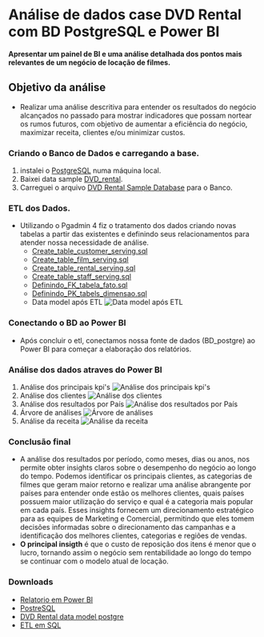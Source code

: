 # Análise de dados case DVD Rental com BD PostgreSQL e Power BI
 **Apresentar um painel de BI e uma análise detalhada dos pontos mais relevantes de um negócio de locação de filmes.**

## Objetivo da análise
 * Realizar uma análise descritiva para entender os resultados do negócio alcançados no passado para mostrar indicadores que possam nortear os rumos futuros, com objetivo de aumentar a eficiência do negócio, maximizar receita, clientes e/ou minimizar custos. 

### Criando o Banco de Dados e carregando a base.
1. instalei o [PostgreSQL](https://www.postgresql.org/download/) numa máquina local.
2. Baixei data sample [DVD_rental](https://www.postgresqltutorial.com/postgresql-getting-started/postgresql-sample-database/).
3. Carreguei o arquivo [DVD Rental Sample Database](https://www.postgresqltutorial.com/wp-content/uploads/2019/05/dvdrental.zip) para o Banco.

### ETL dos Dados.
* Utilizando o Pgadmin 4 fiz o tratamento dos dados criando novas tabelas a partir das existentes e definindo seus relacionamentos para atender nossa necessidade de análise.
  - [Create_table_customer_serving.sql](https://github.com/ClaudioBarreira97/case_blockbuster_postgresql_dbt/blob/main/Create_table_customer_serving.sql)
  - [Create_table_film_serving.sql](https://github.com/ClaudioBarreira97/case_blockbuster_postgresql_dbt/blob/main/Create_table_film_serving.sql)
  - [Create_table_rental_serving.sql](https://github.com/ClaudioBarreira97/case_blockbuster_postgresql_dbt/blob/main/Create_table_rental_serving)
  - [Create_table_staff_serving.sql](https://github.com/ClaudioBarreira97/case_blockbuster_postgresql_dbt/blob/main/Create_table_staff_serving.sql)
  - [Definindo_FK_tabela_fato.sql](https://github.com/ClaudioBarreira97/case_blockbuster_postgresql_dbt/blob/main/Definindo_FK_tabela_fato.sql)
  - [Definindo_PK_tabels_dimensao.sql](https://github.com/ClaudioBarreira97/case_blockbuster_postgresql_dbt/blob/main/Definindo_PK_tabelas_dimens%C3%A3o.sql)
  - Data model após ETL 
  ![Data model após ETL](https://github.com/ClaudioBarreira97/case_data_analytics_postgresql_pbi/blob/main/Modelo_de_dados_apos_ETL.png)

### Conectando o BD ao Power BI
- Após concluir o etl, conectamos nossa fonte de dados (BD_postgre) ao Power BI para começar a elaboração dos relatórios.

### Análise dos dados atraves do Power BI
1. Análise dos principais kpi's 
![Análise dos principais kpi's](https://github.com/ClaudioBarreira97/case_data_analytics_postgresql_pbi/blob/main/dvdrental_painel_1_pbix.png)
2. Análise dos clientes
![Análise dos clientes](https://github.com/ClaudioBarreira97/case_data_analytics_postgresql_pbi/blob/main/dvdrental_painel_2_pbix.png)
3. Análise dos resultados por País
![Análise dos resultados por País](https://github.com/ClaudioBarreira97/case_data_analytics_postgresql_pbi/blob/main/dvdrental_painel_3_pbix.png)
4. Árvore de análises
![Árvore de análises](https://github.com/ClaudioBarreira97/case_data_analytics_postgresql_pbi/blob/main/dvdrental_painel_4_pbix.png)
5. Análise da receita
![Análise da receita](https://github.com/ClaudioBarreira97/case_data_analytics_postgresql_pbi/blob/main/dvdrental_painel_5_pbix.png)

### Conclusão final
 - A análise dos resultados por período, como meses, dias ou anos, nos permite obter insights claros sobre o desempenho do negócio ao longo do tempo. Podemos identificar os principais clientes, as categorias de filmes que geram maior retorno e realizar uma análise abrangente por países para entender onde estão os melhores clientes, quais países possuem maior utilização do serviço e qual é a categoria mais popular em cada país. Esses insights fornecem um direcionamento estratégico para as equipes de Marketing e Comercial, permitindo que eles tomem decisões informadas sobre o direcionamento das campanhas e a identificação dos melhores clientes, categorias e regiões de vendas.
- **O principal insigth** é que o custo de reposição dos itens é menor que o lucro, tornando assim o negócio sem rentabilidade ao longo do tempo se continuar com o modelo atual de locação.

### Downloads
- [Relatorio em Power BI](https://github.com/ClaudioBarreira97/case_data_analytics_postgresql_pbi/blob/main/case_dvdrental.pbix)
- [PostreSQL](https://www.postgresql.org/download/)
- [DVD Rental data model postgre](https://www.postgresqltutorial.com/postgresql-getting-started/postgresql-sample-database/)
- [ETL em SQL](https://github.com/ClaudioBarreira97/case_data_analytics_postgresql_pbi/blob/main/ETL_dvdrental_postgres.sql)
